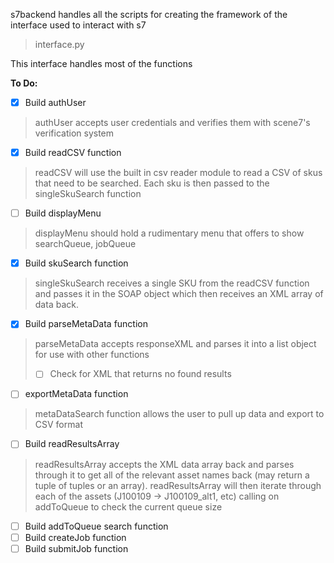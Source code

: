 s7backend handles all the scripts for creating the framework of the interface used to interact with s7

>interface.py

This interface handles most of the functions

**To Do:**

- [x] Build authUser
>  authUser accepts user credentials and verifies them with scene7's verification system

- [x] Build readCSV function
> readCSV will use the built in csv reader module to read a CSV of skus that need to be searched.  Each sku is then passed to the singleSkuSearch function

- [ ] Build displayMenu
> displayMenu should hold a rudimentary menu that offers to show searchQueue, jobQueue

- [x] Build skuSearch function
> singleSkuSearch receives a single SKU from the readCSV function and passes it in the SOAP object which then receives an XML array of data back.

- [x] Build parseMetaData function
> parseMetaData accepts responseXML and parses it into a list object for use with other functions
> - [ ] Check for XML that returns no found results

- [ ] exportMetaData function
> metaDataSearch function allows the user to pull up data and export to CSV format

- [ ] Build readResultsArray
> readResultsArray accepts the XML data array back and parses through it to get all of the relevant asset names back (may return a tuple of tuples or an array).  readResultsArray will then iterate through each of the assets (J100109 -> J100109_alt1, etc) calling on addToQueue to check the current queue size

- [ ] Build addToQueue search function
- [ ] Build createJob function
- [ ] Build submitJob function
